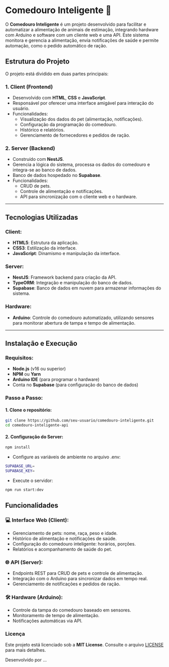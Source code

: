 # Comedouro Inteligente 🐾

O **Comedouro Inteligente** é um projeto desenvolvido para facilitar e automatizar a alimentação de animais de estimação, integrando hardware com Arduino e software com um cliente web e uma API. Este sistema monitora e gerencia a alimentação, envia notificações de saúde e permite automação, como o pedido automático de ração.

## Estrutura do Projeto

O projeto está dividido em duas partes principais:

### 1. **Client** (Frontend)

- Desenvolvido com **HTML**, **CSS** e **JavaScript**.
- Responsável por oferecer uma interface amigável para interação do usuário.
- Funcionalidades:
  - Visualização dos dados do pet (alimentação, notificações).
  - Configuração da programação do comedouro.
  - Histórico e relatórios.
  - Gerenciamento de fornecedores e pedidos de ração.

### 2. **Server** (Backend)

- Construído com **NestJS**.
- Gerencia a lógica do sistema, processa os dados do comedouro e integra-se ao banco de dados.
- Banco de dados hospedado no **Supabase**.
- Funcionalidades:
  - CRUD de pets.
  - Controle de alimentação e notificações.
  - API para sincronização com o cliente web e o hardware.

---

## Tecnologias Utilizadas

### Client:

- **HTML5**: Estrutura da aplicação.
- **CSS3**: Estilização da interface.
- **JavaScript**: Dinamismo e manipulação da interface.

### Server:

- **NestJS**: Framework backend para criação da API.
- **TypeORM**: Integração e manipulação do banco de dados.
- **Supabase**: Banco de dados em nuvem para armazenar informações do sistema.

### Hardware:

- **Arduino**: Controle do comedouro automatizado, utilizando sensores para monitorar abertura de tampa e tempo de alimentação.

---

## Instalação e Execução

### Requisitos:

- **Node.js** (v16 ou superior)
- **NPM** ou **Yarn**
- **Arduino IDE** (para programar o hardware)
- Conta no **Supabase** (para configuração do banco de dados)

### Passo a Passo:

#### 1. Clone o repositório:

```bash
git clone https://github.com/seu-usuario/comedouro-inteligente.git
cd comedouro-inteligente-api
```

#### 2. Configuração do Server:

```bash
npm install
```

- Configure as variáveis de ambiente no arquivo .env:

```bash
SUPABASE_URL=
SUPABASE_KEY=
```

- Execute o servidor:

```bash
npm run start:dev
```

## Funcionalidades

### 💻 Interface Web (Client):

- Gerenciamento de pets: nome, raça, peso e idade.
- Histórico de alimentação e notificações de saúde.
- Configuração do comedouro inteligente: horários, porções.
- Relatórios e acompanhamento de saúde do pet.

### 🌐 API (Server):

- Endpoints REST para CRUD de pets e controle de alimentação.
- Integração com o Arduino para sincronizar dados em tempo real.
- Gerenciamento de notificações e pedidos de ração.

### 🛠️ Hardware (Arduino):

- Controle da tampa do comedouro baseado em sensores.
- Monitoramento de tempo de alimentação.
- Notificações automáticas via API.

### Licença

Este projeto está licenciado sob a **MIT License**. Consulte o arquivo [LICENSE](./LICENSE) para mais detalhes.

Desenvolvido por ...
